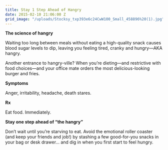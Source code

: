 ```yaml
---
title: Stay 1 Step Ahead of Hangry
date: 2015-02-10 21:06:00 Z
grid_image: "/uploads/Stocksy_txp393e6c24CwW100_Small_458896%20(1).jpg"
---
```


**The science of hangry**

Waiting too long between meals without eating a high-quality snack causes blood sugar levels to dip, leaving you feeling tired, cranky and hungry—AKA hangry.

Another entrance to hangry-ville? When you’re dieting—and restrictive with food choices—and your office mate orders the most delicious-looking burger and fries.

**Symptoms**

Anger, irritability, headache, death stares.

**Rx**

Eat food. Immediately.

**Stay one step ahead of “the hangry”**

Don’t wait until you’re starving to eat. Avoid the emotional roller coaster (and keep your friends and job!) by stashing a few good-for-you snacks in your bag or desk drawer… and dig in when you first start to feel hungry.
